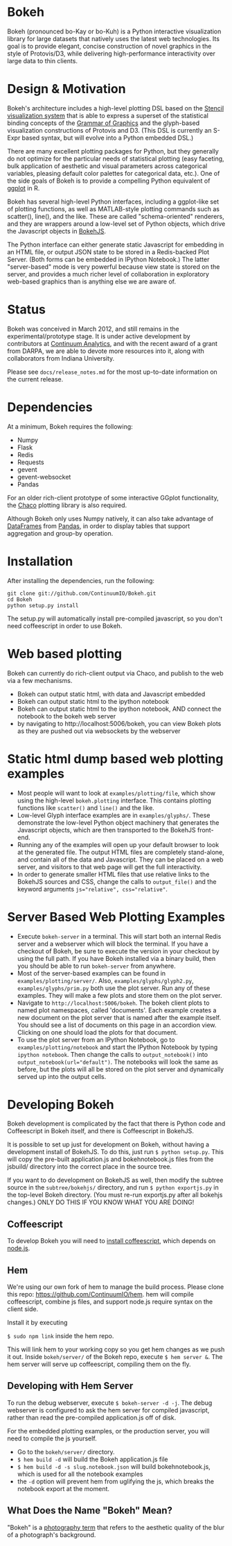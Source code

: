 Bokeh
=====

Bokeh (pronounced bo-Kay or bo-Kuh) is a Python interactive visualization
library for large datasets that natively uses the latest web technologies.
Its goal is to provide elegant, concise construction of novel graphics in the
style of Protovis/D3, while delivering high-performance interactivity over
large data to thin clients.

Design & Motivation
===================

Bokeh's architecture includes a high-level plotting DSL based on the
[Stencil visualization system](https://github.com/JosephCottam/Stencil) that
is able to express a superset of the statistical binding concepts of the
[Grammar of Graphics](http://www.cs.uic.edu/~wilkinson/TheGrammarOfGraphics/GOG.html)
and the glyph-based visualization constructions of Protovis and D3.  (This DSL
is currently an S-Expr based syntax, but will evolve into a Python embedded DSL.)

There are many excellent plotting packages for Python, but they generally
do not optimize for the particular needs of statistical plotting (easy
faceting, bulk application of aesthetic and visual parameters across
categorical variables, pleasing default color palettes for categorical data,
etc.).  One of the side goals of Bokeh is to provide a compelling Python
equivalent of [ggplot](http://had.co.nz/ggplot/) in R.

Bokeh has several high-level Python interfaces, including a ggplot-like set of
plotting functions, as well as MATLAB-style plotting commands such as
scatter(), line(), and the like.  These are called "schema-oriented" renderers,
and they are wrappers around a low-level set of Python objects, which drive the
Javascript objects in [BokehJS](http://continuumio.github.com/bokehjs/).

The Python interface can either generate static Javascript for embedding in an
HTML file, or output JSON state to be stored in a Redis-backed Plot Server.
(Both forms can be embedded in IPython Notebook.) The latter "server-based"
mode is very powerful because view state is stored on the server, and provides
a much richer level of collaboration in exploratory web-based graphics than is
anything else we are aware of.


Status
======

Bokeh was conceived in March 2012, and still remains in the
experimental/prototype stage.  It is under active development by contributors
at [Continuum Analytics](http://continuum.io), and with the recent award of a
grant from DARPA, we are able to devote more resources into it, along with
collaborators from Indiana University.

Please see `docs/release_notes.md` for the most up-to-date information on the
current release.


Dependencies
============

At a minimum, Bokeh requires the following:

 * Numpy
 * Flask
 * Redis
 * Requests
 * gevent
 * gevent-websocket
 * Pandas

For an older rich-client prototype of some interactive GGplot functionality,
the [Chaco](https://github.com/enthought/chaco) plotting library is also
required.

Although Bokeh only uses Numpy natively, it can also take advantage of
[DataFrames](http://pandas.pydata.org/pandas-docs/stable/dsintro.html#dataframe)
from [Pandas](http://pandas.pydata.org), in order to display tables that support
aggregation and group-by operation.


Installation
============

After installing the dependencies, run the following:

```
git clone git://github.com/ContinuumIO/Bokeh.git
cd Bokeh
python setup.py install
```
The setup.py will automatically install pre-compiled javascript, so you don't
need coffeescript in order to use Bokeh.


Web based plotting
==================
Bokeh can currently do rich-client output via Chaco, and publish to the web
via a few mechanisms.

 * Bokeh can output static html, with data and Javascript embedded
 * Bokeh can output static html to the ipython notebook
 * Bokeh can output static html to the ipython notebook, AND connect the
   notebook to the bokeh web server
 * by navigating to http://localhost:5006/bokeh, you can view Bokeh plots as
   they are pushed out via websockets by the webserver

Static html dump based web plotting examples
============================================
 * Most people will want to look at `examples/plotting/file`, which
   show using the high-level `bokeh.plotting` interface.  This contains
   plotting functions like `scatter()` and `line()` and the like.
 * Low-level Glyph interface examples are in `examples/glyphs/`.  These
   demonstrate the low-level Python object machinery that generates the
   Javascript objects, which are then transported to the BokehJS front-end.
 * Running any of the examples will open up your default browser to look
   at the generated file.  The output HTML files are completely stand-alone,
   and contain all of the data and Javascript.  They can be placed on a
   web server, and visitors to that web page will get the full interactivity.
 * In order to generate smaller HTML files that use relative links to the
   BokehJS sources and CSS, change the calls to `output_file()` and the
   keyword arguments `js="relative", css="relative"`.

Server Based Web Plotting Examples
==================================

 * Execute `bokeh-server` in a terminal.  This will start both an internal
   Redis server and a webserver which will block the terminal.  If you have a
   checkout of Bokeh, be sure to execute the version in your checkout by using
   the full path.  If you have Bokeh installed via a binary build, then you
   should be able to run `bokeh-server` from anywhere.
 * Most of the server-based examples can be found in `examples/plotting/server/`.
   Also, `examples/glyphs/glyph2.py`, `examples/glyphs/prim.py` both use the
   plot server.  Run any of these examples.  They will make a few plots and
   store them on the plot server.
 * Navigate to `http://localhost:5006/bokeh`.  The bokeh client plots
   to named plot namespaces, called 'documents'.  Each example creates
   a new document on the plot server that is named after the example
   itself.  You should see a list of documents on this page in an
   accordion view.  Clicking on one should load the plots for that document.
 * To use the plot server from an IPython Notebook, go to `examples/plotting/notebook`
   and start the IPython Notebook by typing `ipython notebook`.  Then change the
   calls to `output_notebook()` into `output_notebook(url="default")`.  The notebooks
   will look the same as before, but the plots will all be stored on the plot server
   and dynamically served up into the output cells.

Developing Bokeh
================

Bokeh development is complicated by the fact that there is Python code and
Coffeescript in Bokeh itself, and there is Coffeescript in BokehJS.

It is possible to set up just for development on Bokeh, without having a
development install of BokehJS.  To do this, just run `$ python setup.py`.
This will copy the pre-built application.js and bokehnotebook.js files
from the jsbuild/ directory into the correct place in the source tree.

If you want to do development on BokehJS as well, then modify the subtree
source in the `subtree/bokehjs/` directory, and run `$ python exportjs.py`
in the top-level Bokeh directory.  (You must re-run exportjs.py after all
bokehjs changes.)  ONLY DO THIS IF YOU KNOW WHAT YOU ARE DOING!

Coffeescript
------------

To develop Bokeh you will need to [install
coffeescript](http://coffeescript.org/#installation), which depends on
[node.js](http://nodejs.org/).

Hem
---

We're using our own fork of hem to manage the build process.
Please clone this repo: https://github.com/ContinuumIO/hem.
hem will compile coffeescript, combine js files, and support node.js require
syntax on the client side.

Install it by executing

`$ sudo npm link` inside the hem repo.

This will link hem to your working copy so you get hem changes as we push it
out.  Inside `bokeh/server/` of the Bokeh repo, execute `$ hem server &`.  The
hem server will serve up coffeescript, compiling them on the fly.

Developing with Hem Server
--------------------------

To run the debug webserver, execute `$ bokeh-server -d -j`.  The debug
webserver is configured to ask the hem server for compiled javascript, rather
than read the pre-compiled application.js off of disk.

For the embedded plotting examples, or the production server, you will need to
compile the js yourself.

   * Go to the `bokeh/server/` directory.
   * `$ hem build -d` will build the Bokeh application.js file
   * `$ hem build -d -s slug.notebook.json` will build bokehnotebook.js, which
     is used for all the notebook examples
   * the `-d` option will prevent hem from uglifying the js, which breaks the
     notebook export at the moment.

What Does the Name "Bokeh" Mean?
--------------------------------

"Bokeh" is a [photography term](http://en.wikipedia.org/wiki/Bokeh) that refers
to the aesthetic quality of the blur of a photograph's background.

